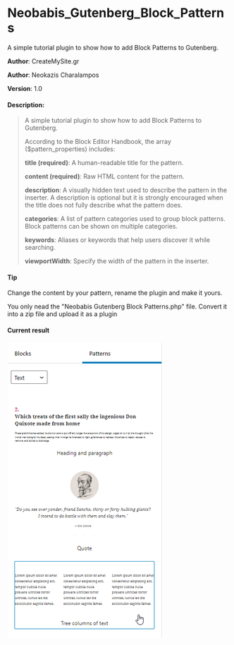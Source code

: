 # Neobabis_Gutenberg_Block_Patterns
A simple tutorial plugin to show how to add Block Patterns to Gutenberg.

**Author**: CreateMySite.gr

**Author**: Neokazis Charalampos

**Version**: 1.0

#### Description:

> A simple tutorial plugin to show how to add Block Patterns to Gutenberg.
>
> According to the Block Editor Handbook, the array ($pattern_properties) includes:
>
> **title (required)**: A human-readable title for the pattern.
>
> **content (required)**: Raw HTML content for the pattern.
>
> **description**: A visually hidden text used to describe the pattern in the inserter. A description is optional but it is strongly encouraged when the title does not fully describe what the pattern does.
>
> **categories**: A list of pattern categories used to group block patterns. Block patterns can be shown on multiple categories.
>
> **keywords**: Aliases or keywords that help users discover it while searching.
>
> **viewportWidth**: Specify the width of the pattern in the inserter.


#### Tip
Change the content by your pattern, rename the plugin and make it yours.

You only nead the "Neobabis Gutenberg Block Patterns.php" file. Convert it into a zip file and upload it as a plugin

#### Current result

![](Neobabis_Gutenberg_Block_Patterns.png)
